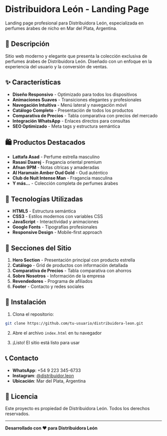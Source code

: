 # Distribuidora León - Landing Page

Landing page profesional para Distribuidora León, especializada en perfumes árabes de nicho en Mar del Plata, Argentina.

## 🎯 Descripción

Sitio web moderno y elegante que presenta la colección exclusiva de perfumes árabes de Distribuidora León. Diseñado con un enfoque en la experiencia del usuario y la conversión de ventas.

## ✨ Características

- **Diseño Responsivo** - Optimizado para todos los dispositivos
- **Animaciones Suaves** - Transiciones elegantes y profesionales
- **Navegación Intuitiva** - Menú lateral y navegación móvil
- **Catálogo Completo** - Presentación de todos los productos
- **Comparativa de Precios** - Tabla comparativa con precios del mercado
- **Integración WhatsApp** - Enlaces directos para consultas
- **SEO Optimizado** - Meta tags y estructura semántica

## 🛍️ Productos Destacados

- **Lattafa Asad** - Perfume estrella masculino
- **Rasasi Daarej** - Fragancia oriental premium
- **Afnan 9PM** - Notas cítricas y amaderadas
- **Al Haramain Amber Oud Gold** - Oud auténtico
- **Club de Nuit Intense Man** - Fragancia masculina
- **Y más...** - Colección completa de perfumes árabes

## 🎨 Tecnologías Utilizadas

- **HTML5** - Estructura semántica
- **CSS3** - Estilos modernos con variables CSS
- **JavaScript** - Interactividad y animaciones
- **Google Fonts** - Tipografías profesionales
- **Responsive Design** - Mobile-first approach

## 📱 Secciones del Sitio

1. **Hero Section** - Presentación principal con producto estrella
2. **Catálogo** - Grid de productos con información detallada
3. **Comparativa de Precios** - Tabla comparativa con ahorros
4. **Sobre Nosotros** - Información de la empresa
5. **Revendedores** - Programa de afiliados
6. **Footer** - Contacto y redes sociales

## 🚀 Instalación

1. Clona el repositorio:
```bash
git clone https://github.com/tu-usuario/distribuidora-leon.git
```

2. Abre el archivo `index.html` en tu navegador

3. ¡Listo! El sitio está listo para usar

## 📞 Contacto

- **WhatsApp**: +54 9 223 345-6733
- **Instagram**: [@distribuidor.leon](https://www.instagram.com/distribuidor.leon/)
- **Ubicación**: Mar del Plata, Argentina

## 📄 Licencia

Este proyecto es propiedad de Distribuidora León. Todos los derechos reservados.

---

**Desarrollado con ❤️ para Distribuidora León** 